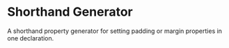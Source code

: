 # Shorthand Generator

A shorthand property generator for setting padding or margin properties in one declaration.
